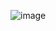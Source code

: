 ![image](https://github.com/NguyenHangg2310/He_thong_du_doan_chat_luong_khong_khi/assets/121224475/ba141cf2-2383-467e-8487-db13b8c0c319)

